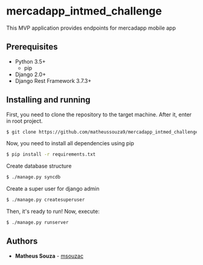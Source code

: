 # mercadapp_intmed_challenge
This MVP application provides endpoints for mercadapp mobile app

## Prerequisites

* Python 3.5+
    * pip
* Django 2.0+
* Django Rest Framework 3.7.3+

## Installing and running

First, you need to clone the repository to the target machine. After it, enter in root project. 

```bash
$ git clone https://github.com/matheussouza9/mercadapp_intmed_challenge.git; cd mercadapp_intmed_challenge;
```

Now, you need to install all dependencies using pip

```bash
$ pip install -r requirements.txt
```

Create database structure

```bash
$ ./manage.py syncdb
```

Create a super user for django admin

```bash
$ ./manage.py createsuperuser
```

Then, it's ready to run! Now, execute:

```bash
$ ./manage.py runserver
```

## Authors

* **Matheus Souza** - [msouzac](https://www.linkedin.com/in/msouzac)
